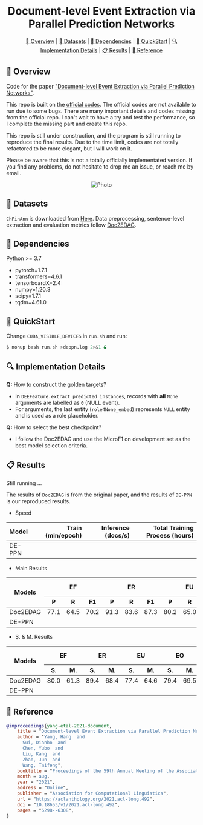 <div align="center">
  <h1>Document-level Event Extraction via Parallel Prediction Networks</h1>
  <a href="#overview">🧱 Overview</a> | <a href="#datasets">💾 Datasets</a> | <a href="#dependencies">🌴 Dependencies</a> | <a href="#quickstart">🚀 QuickStart</a> | <a href="#implementation-detail">🔍 Implementation Details</a> | <a href="#results">📋 Results</a> | <a href="#reference">💌 Reference</a>
</div>


<h2 id="overview">🧱 Overview</h2>

Code for the paper ["Document-level Event Extraction via Parallel Prediction Networks"](https://aclanthology.org/2021.acl-long.492/).

This repo is built on the [official codes](https://github.com/HangYang-NLP/DE-PPN).
The official codes are not available to run due to some bugs.
There are many important details and codes missing from the official repo.
I can't wait to have a try and test the performance, so I complete the missing part and create this repo.

This repo is still under construction, and the program is still running to reproduce the final results.
Due to the time limit, codes are not totally refactored to be more elegant, but I will work on it.

Please be aware that this is not a totally officially implementated version.
If you find any problems, do not hesitate to drop me an issue, or reach me by email.

<p align="center">
  <img src="./overview.png" alt="Photo" style="width=100%;">
</p>

<h2 id="datasets">💾 Datasets</h2>

`ChFinAnn` is downloaded from [Here](https://github.com/dolphin-zs/Doc2EDAG/blob/master/Data.zip).
Data preprocessing, sentence-level extraction and evaluation metrics follow [Doc2EDAG](https://github.com/dolphin-zs/Doc2EDAG).

<h2 id="dependencies">🌴 Dependencies</h2>

Python >= 3.7
- pytorch=1.7.1
- transformers=4.6.1
- tensorboardX=2.4
- numpy=1.20.3
- scipy=1.7.1
- tqdm=4.61.0

<h2 id="quickstart">🚀 QuickStart</h2>

Change `CUDA_VISIBLE_DEVICES` in `run.sh` and run:

```bash
$ nohup bash run.sh >deppn.log 2>&1 &
```

<h2 id="implementation-detail">🔍 Implementation Details</h2>

**Q:** How to construct the golden targets?
- In `DEEFeature.extract_predicted_instances`, records with **all** `None` arguments are labelled as `0` (NULL event).
- For arguments, the last entity (`role4None_embed`) represents `NULL` entity and is used as a role placeholder.

**Q:** How to select the best checkpoint?
- I follow the Doc2EDAG and use the MicroF1 on development set as the best model selection criteria.


<h2 id="results">📋 Results</h2>

Still running ...

The results of `Doc2EDAG` is from the original paper, and the results of `DE-PPN` is our reproduced results.

- Speed

| Model  | Train (min/epoch) | Inference (docs/s) | Total Training Process (hours) |
| :----- | ----------------: | -----------------: | -----------------------------: |
| DE-PPN |                   |                    |                                |

- Main Results

<table>
<thead>
  <tr>
    <th rowspan="2">Models</th>
    <th colspan="3">EF</th>
    <th colspan="3">ER</th>
    <th colspan="3">EU</th>
    <th colspan="3">EO</th>
    <th colspan="3">EP</th>
    <th colspan="3">Overall Macro</th>
    <th colspan="3">Overall Micro</th>
  </tr>
  <tr>
    <th>P</th>
    <th>R</th>
    <th>F1</th>
    <th>P</th>
    <th>R</th>
    <th>F1</th>
    <th>P</th>
    <th>R</th>
    <th>F1</th>
    <th>P</th>
    <th>R</th>
    <th>F1</th>
    <th>P</th>
    <th>R</th>
    <th>F1</th>
    <th>P</th>
    <th>R</th>
    <th>F1</th>
    <th>P</th>
    <th>R</th>
    <th>F1</th>
  </tr>
</thead>
<tbody>
  <tr>
    <td>Doc2EDAG</td>
    <td>77.1</td>
    <td>64.5</td>
    <td>70.2</td>
    <td>91.3</td>
    <td>83.6</td>
    <td>87.3</td>
    <td>80.2</td>
    <td>65.0</td>
    <td>71.8</td>
    <td>82.1</td>
    <td>69.0</td>
    <td>75.0</td>
    <td>80.0</td>
    <td>74.8</td>
    <td>77.3</td>
    <td></td>
    <td></td>
    <td>76.3</td>
    <td></td>
    <td></td>
    <td></td>
  </tr>
  <tr>
    <td>DE-PPN</td>
    <td></td>
    <td></td>
    <td></td>
    <td></td>
    <td></td>
    <td></td>
    <td></td>
    <td></td>
    <td></td>
    <td></td>
    <td></td>
    <td></td>
    <td></td>
    <td></td>
    <td></td>
    <td></td>
    <td></td>
    <td></td>
    <td></td>
    <td></td>
    <td></td>
  </tr>
</tbody>
</table>

- S. & M. Results

<table>
<thead>
  <tr>
    <th rowspan="2">Models</th>
    <th colspan="2">EF</th>
    <th colspan="2">ER</th>
    <th colspan="2">EU</th>
    <th colspan="2">EO</th>
    <th colspan="2">EP</th>
    <th colspan="2">Overall Macro</th>
    <th colspan="2">Overall Micro</th>
  </tr>
  <tr>
    <th>S.</th>
    <th>M.</th>
    <th>S.</th>
    <th>M.</th>
    <th>S.</th>
    <th>M.</th>
    <th>S.</th>
    <th>M.</th>
    <th>S.</th>
    <th>M.</th>
    <th>S.</th>
    <th>M.</th>
    <th>S.</th>
    <th>M.</th>
  </tr>
</thead>
<tbody>
  <tr>
    <td>Doc2EDAG</td>
    <td>80.0</td>
    <td>61.3</td>
    <td>89.4</td>
    <td>68.4</td>
    <td>77.4</td>
    <td>64.6</td>
    <td>79.4</td>
    <td>69.5</td>
    <td>85.5</td>
    <td>72.5</td>
    <td>82.3</td>
    <td>67.3</td>
    <td></td>
    <td></td>
  </tr>
  <tr>
    <td>DE-PPN</td>
    <td></td>
    <td></td>
    <td></td>
    <td></td>
    <td></td>
    <td></td>
    <td></td>
    <td></td>
    <td></td>
    <td></td>
    <td></td>
    <td></td>
    <td></td>
    <td></td>
  </tr>
</tbody>
</table>

<h2 id="reference">💌 Reference</h2>

```bibtex
@inproceedings{yang-etal-2021-document,
    title = "Document-level Event Extraction via Parallel Prediction Networks",
    author = "Yang, Hang  and
      Sui, Dianbo  and
      Chen, Yubo  and
      Liu, Kang  and
      Zhao, Jun  and
      Wang, Taifeng",
    booktitle = "Proceedings of the 59th Annual Meeting of the Association for Computational Linguistics and the 11th International Joint Conference on Natural Language Processing (Volume 1: Long Papers)",
    month = aug,
    year = "2021",
    address = "Online",
    publisher = "Association for Computational Linguistics",
    url = "https://aclanthology.org/2021.acl-long.492",
    doi = "10.18653/v1/2021.acl-long.492",
    pages = "6298--6308",
}
```
